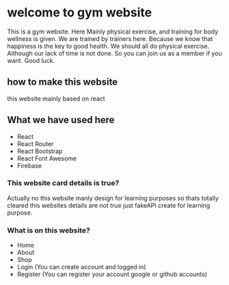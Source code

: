 # welcome to gym website

This is a gym website. Here Mainly physical exercise, and training for body wellness is given. We are trained by trainers here. Because we know that happiness is the key to good health. We should all do physical exercise. Although our lack of time is not done. So you can join us as a member if you want. Good luck.

## how to make this website

this website mainly based on react

## What we have used here

- React
- React Router
- React Bootstrap
- React Font Awesome
- Firebase

### This website card details is true?

Actually no this website manly design for learning purposes so thats totally cleared this websites details are not true just fakeAPI create for learning purpose.

### What is on this website?

- Home
- About
- Shop
- Login (You can create account and logged in)
- Register (You can register your account google or github accounts)
